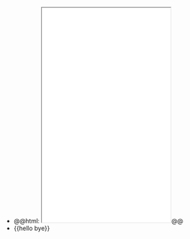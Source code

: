 - @@html: <iframe src="file:///Users/imran/projects/digital-garden/.vscode/auto-git-pull-push.sh" height="500px"></iframe>@@
- {{hello bye}}